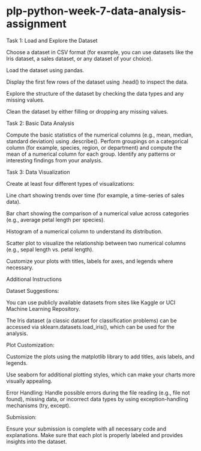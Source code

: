 # plp-python-week-7-data-analysis-assignment

Task 1: Load and Explore the Dataset

Choose a dataset in CSV format (for example, you can use datasets like the Iris dataset, a sales dataset, or any dataset of your choice).

Load the dataset using pandas.

Display the first few rows of the dataset using .head() to inspect the data.

Explore the structure of the dataset by checking the data types and any missing values.

Clean the dataset by either filling or dropping any missing values.



Task 2: Basic Data Analysis

Compute the basic statistics of the numerical columns (e.g., mean, median, standard deviation) using .describe().
Perform groupings on a categorical column (for example, species, region, or department) and compute the mean of a numerical column for each group.
Identify any patterns or interesting findings from your analysis.


Task 3: Data Visualization

Create at least four different types of visualizations:

Line chart showing trends over time (for example, a time-series of sales data).

Bar chart showing the comparison of a numerical value across categories (e.g., average petal length per species).

Histogram of a numerical column to understand its distribution.

Scatter plot to visualize the relationship between two numerical columns (e.g., sepal length vs. petal length).

Customize your plots with titles, labels for axes, and legends where necessary.



Additional Instructions

Dataset Suggestions:

You can use publicly available datasets from sites like Kaggle or UCI Machine Learning Repository.

The Iris dataset (a classic dataset for classification problems) can be accessed via sklearn.datasets.load_iris(), which can be used for the analysis.

Plot Customization:

Customize the plots using the matplotlib library to add titles, axis labels, and legends.

Use seaborn for additional plotting styles, which can make your charts more visually appealing.



Error Handling:
Handle possible errors during the file reading (e.g., file not found), missing data, or incorrect data types by using exception-handling mechanisms (try, except).

Submission:

Ensure your submission is complete with all necessary code and explanations. Make sure that each plot is properly labeled and provides insights into the dataset.

